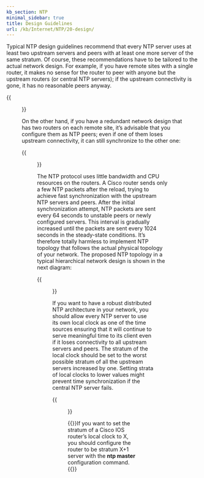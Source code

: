 ```yaml
---
kb_section: NTP
minimal_sidebar: true
title: Design Guidelines
url: /kb/Internet/NTP/20-design/
---
```

Typical NTP design guidelines recommend that every NTP server uses at least two upstream servers and peers with at least one more server of the same stratum. Of course, these recommendations have to be tailored to the actual network design. For example, if you have remote sites with a single router, it makes no sense for the router to peer with anyone but the upstream routers (or central NTP servers); if the upstream connectivity is gone, it has no reasonable peers anyway.

{{<figure src="../design-non-redundant.png" caption="NTP sessions on a non-redundant site">}}

On the other hand, if you have a redundant network design that has two routers on each remote site, it’s advisable that you configure them as NTP peers; even if one of them loses upstream connectivity, it can still synchronize to the other one:

{{<figure src="../design-redundant-site.png" caption="NTP sessions on a redundant remote site">}}

The NTP protocol uses little bandwidth and CPU resources on the routers. A Cisco router sends only a few NTP packets after the reload, trying to achieve fast synchronization with the upstream NTP servers and peers. After the initial synchronization attempt, NTP packets are sent every 64 seconds to unstable peers or newly configured servers. This interval is gradually increased until the packets are sent every 1024 seconds in the steady-state conditions. It’s therefore totally harmless to implement NTP topology that follows the actual physical topology of your network. The proposed NTP topology in a typical hierarchical network design is shown in the next diagram:

{{<figure src="../design-hierarchical.png" caption="NTP sessions in a typical hierarchical network">}}

If you want to have a robust distributed NTP architecture in your network, you should allow every NTP server to use its own local clock as one of the time sources ensuring that it will continue to serve meaningful time to its client even if it loses connectivity to all upstream servers and peers. The stratum of the local clock should be set to the worst possible stratum of all the upstream servers increased by one. Setting strata of local clocks to lower values might prevent time synchronization if the central NTP server fails.

{{<figure src="../design-stratum.png" caption="Strata of local clocks in a multi-level NTP network">}}

{{<note warn>}}If you want to set the stratum of a Cisco IOS router’s local clock to X, you should configure the router to be stratum X+1 server with the **ntp master** configuration command.{{</note>}}